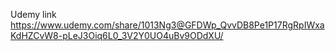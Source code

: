 Udemy link
https://www.udemy.com/share/1013Ng3@GFDWp_QvvDB8Pe1P17RgRpIWxaKdHZCvW8-pLeJ3Oiq6L0_3V2Y0UO4uBv9ODdXU/

